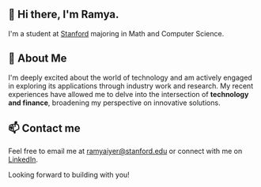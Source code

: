 ## 👋 Hi there, I'm Ramya.

I'm a student at [Stanford](https://www.stanford.edu/) majoring in Math and Computer Science.

## 🔭 About Me

I'm deeply excited about the world of technology and am actively engaged in exploring its applications through industry work and research. My recent experiences have allowed me to delve into the intersection of **technology and finance**, broadening my perspective on innovative solutions.

## 📫 Contact me

Feel free to email me at ramyaiyer@stanford.edu or connect with me on [LinkedIn](https://www.linkedin.com/in/ramya-i).

Looking forward to building with you!
